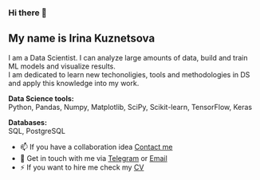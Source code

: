 ### Hi there 👋

## My name is Irina Kuznetsova

I am a Data Scientist. I can analyze large amounts of data, build and train ML models and visualize results.    
I am dedicated to learn new techonoligies, tools and methodologies in DS and apply this knowledge into my work. 

**Data Science tools:**  
Python, Pandas, Numpy, Matplotlib, SciPy, Scikit-learn, TensorFlow, Keras  

**Databases:**  
SQL, PostgreSQL   

- 📫 If you have a collaboration idea [Contact me](mailto:irene.kuznecova@gmail.com)
- 💬 Get in touch with me via [Telegram](https://t.me/cenzukari) or [Email](mailto:irene.kuznecova@gmail.com)
- ⚡ If you want to hire me check my [CV](https://hh.ru/resume/336b0c8fff0c61e0910039ed1f55464a56746b)
